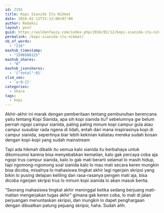```yaml
---
id: 2191
title: Kopi Sianida Itu Nikmat
date: 2016-02-12T15:13:00+07:00
author: Redaksi
layout: post
guid: https://wildanfauzy.com/index.php/2016/02/12/kopi-sianida-itu-nikmat/
permalink: /kopi-sianida-itu-nikmat/
nb_of_words:
  - "216"
mashsb_timestamp:
  - "1596588125"
mashsb_shares:
  - "0"
mashsb_jsonshares:
  - '{"total":0}'
slim_seo:
  - 'a:0:{}'
categories:
  - Share
tags:
  - kopi
---
```

<p class="has-drop-cap">
  Akhir-akhir ini marak dengan pemberitaan tentang pembunuhan berencana yaitu tentang Kopi Sianida, apa sih kopi sianida itu? sebelumnya gw belum pernah ngopi campur sianida, paling paling minum kopi campur gula atau campur susubiar rada ngena di lidah, entah dari mana inspirasinya kopi di campur sianida, sepertinya biar lebih kekinian kaliatau mereka sudah bosan dengan kopi-kopi yang sudah mainstream
</p>

Tapi ada hikmah dibalik itu semua kalo sianida itu berbahaya untuk dikomsumsi karena bisa menyebabkan kematian, kalo gak percaya coba aja ngopi trus campur sianida, kalo lo gak mati berarti selamat lo masih hidup, tapi ngomong-ngomong soal sianida kalo lo mau mati secara keren mungkin bisa dicoba, misalnya lo mahasiswa tingkat akhir lagi ngerjain skripsi yang bikin lo pusing delapan keliling dan rasa-rasanya pengen mati aja, bisa dicoba ngerjain skripsi trus lo minum kopi sianida lo akan masuk berita.

&#8220;Seorang mahasiswa tingkat akhir meninggal ketika sedang berjuang mati-matian mengerjakan tugas akhir&#8221; gimana gak keren coba, lo mati di jalan perjuangan menuntaskan skripsi, dan mungkin lo dapet penghargaan dengan dibuatkan patung pejuang skripsi, haha. Sudah ahh.